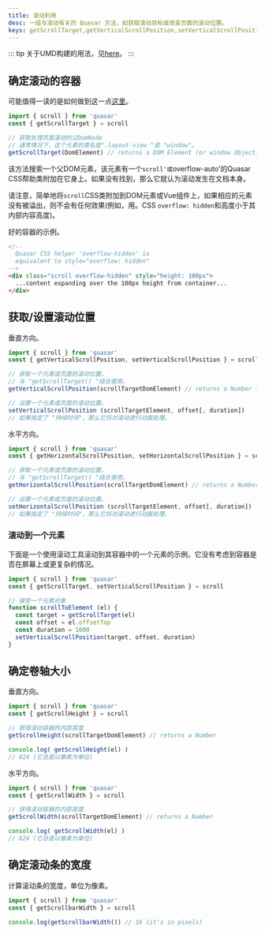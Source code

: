 ```yaml
---
title: 滚动利用
desc: 一组与滚动有关的 Quasar 方法，如获取滚动目标或改变页面的滚动位置。
keys: getScrollTarget,getVerticalScrollPosition,setVerticalScrollPosition,getHorizontalScrollPosition,setHorizontalScrollPosition,getScrollHeight,getScrollWidth,getScrollbarWidth
---
```


::: tip
关于UMD构建的用法，见[here](/start/umd#quasar-global-object)。
:::

## 确定滚动的容器
可能值得一读的是如何做到这一点[这里](/vue-components/scroll-observer#determining-scrolling-container)。

```js
import { scroll } from 'quasar'
const { getScrollTarget } = scroll

// 获取处理页面滚动的父DomNode
// 通常情况下，这个元素的类名是".layout-view "或 "window"。
getScrollTarget(DomElement) // returns a DOM Element (or window Object)
```

该方法搜索一个父DOM元素，该元素有一个`scroll'或`overflow-auto'的Quasar CSS帮助类附加在它身上。如果没有找到，那么它就认为滚动发生在文档本身。

请注意，简单地将`scroll`CSS类附加到DOM元素或Vue组件上，如果相应的元素没有被溢出，则不会有任何效果(例如，用。CSS `overflow: hidden`和高度小于其内部内容高度)。

好的容器的示例。

```html
<!--
  Quasar CSS helper 'overflow-hidden' is
  equivalent to style="overflow: hidden"
-->
<div class="scroll overflow-hidden" style="height: 100px">
  ...content expanding over the 100px height from container...
</div>
```

## 获取/设置滚动位置
垂直方向。

```js
import { scroll } from 'quasar'
const { getVerticalScrollPosition, setVerticalScrollPosition } = scroll

// 获取一个元素或页面的滚动位置。
// 与 "getScrollTarget() "结合使用。
getVerticalScrollPosition(scrollTargetDomElement) // returns a Number (pixels)

// 设置一个元素或页面的滚动位置。
setVerticalScrollPosition (scrollTargetElement, offset[, duration])
// 如果指定了 "持续时间"，那么它将对滚动进行动画处理。
```

水平方向。

```js
import { scroll } from 'quasar'
const { getHorizontalScrollPosition, setHorizontalScrollPosition } = scroll

// 获取一个元素或页面的滚动位置。
// 与 "getScrollTarget() "结合使用。
getHorizontalScrollPosition(scrollTargetDomElement) // returns a Number (pixels)

// 设置一个元素或页面的滚动位置。
setHorizontalScrollPosition (scrollTargetElement, offset[, duration])
// 如果指定了 "持续时间"，那么它将对滚动进行动画处理。
```

### 滚动到一个元素
下面是一个使用滚动工具滚动到其容器中的一个元素的示例。它没有考虑到容器是否在屏幕上或更复杂的情况。

```js
import { scroll } from 'quasar'
const { getScrollTarget, setVerticalScrollPosition } = scroll

// 接受一个元素对象
function scrollToElement (el) {
  const target = getScrollTarget(el)
  const offset = el.offsetTop
  const duration = 1000
  setVerticalScrollPosition(target, offset, duration)
}
```

## 确定卷轴大小
垂直方向。

```js
import { scroll } from 'quasar'
const { getScrollHeight } = scroll

// 获得滚动容器的内部高度
getScrollHeight(scrollTargetDomElement) // returns a Number

console.log( getScrollHeight(el) )
// 824 (它总是以像素为单位)
```

水平方向。

```js
import { scroll } from 'quasar'
const { getScrollWidth } = scroll

// 获得滚动容器的内部高度
getScrollWidth(scrollTargetDomElement) // returns a Number

console.log( getScrollWidth(el) )
// 824 (它总是以像素为单位)
```

## 确定滚动条的宽度
计算滚动条的宽度，单位为像素。

```js
import { scroll } from 'quasar'
const { getScrollbarWidth } = scroll

console.log(getScrollbarWidth()) // 16 (it's in pixels)
```
